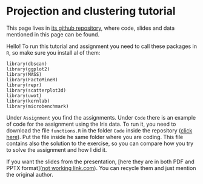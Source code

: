 # Projection and clustering tutorial

This page lives in [its github repository](https://github.com/SamueleSoraggi/Projection_and_clustering_tutorial), where code, slides and data mentioned in this page can be found.

Hello! To run this tutorial and assignment you need to call these packages in `R`, so make sure you install al of them:

```
library(dbscan)
library(ggplot2)
library(MASS)
library(FactoMineR)
library(repr)
library(scatterplot3d)
library(uwot)
library(kernlab)
library(microbenchmark)
```

Under `Assignment` you find the assignments.
Under `Code` there is an example of code for the assignment using the Iris data. To run it, you need to download the file `functions.R` in the folder `Code` inside the repository ([click here](https://github.com/SamueleSoraggi/Projection_and_clustering_tutorial/blob/main/Code/functions.R)). Put the file inside he same folder where you are coding. This file contains also the solution to the exercise, so you can compare how you try to solve the assignment and how I did it.

If you want the slides from the presentation, [here they are in both PDF and PPTX format]([not working link.com](https://github.com/SamueleSoraggi/Projection_and_clustering_tutorial/tree/main/Slides)). You can recycle them and just mention the original author.